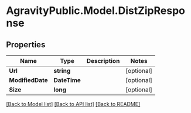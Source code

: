 
# AgravityPublic.Model.DistZipResponse

## Properties

Name | Type | Description | Notes
------------ | ------------- | ------------- | -------------
**Url** | **string** |  | [optional] 
**ModifiedDate** | **DateTime** |  | [optional] 
**Size** | **long** |  | [optional] 

[[Back to Model list]](../README.md#documentation-for-models)
[[Back to API list]](../README.md#documentation-for-api-endpoints)
[[Back to README]](../README.md)

